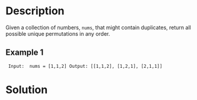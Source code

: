 # Description
Given a collection of numbers, `nums`, that might contain duplicates, return all possible unique permutations in any order.

## Example 1
`
Input: 
nums = [1,1,2]
Output:
[[1,1,2],
 [1,2,1],
 [2,1,1]]`

# Solution